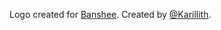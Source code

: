 Logo created for [Banshee](https://github.com/hsleisink/banshee).
Created by [@Karillith](https://github.com/karillith).
